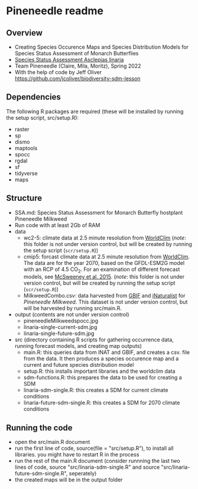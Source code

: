 # Pineneedle readme
## Overview
- Creating Species Occurence Maps and Species Distribution Models for Species Status Assessment of Monarch Butterflies
- [Species Status Assessment Asclepias linaria](https://github.com/BiodiversityDataScienceCorp/Pineneedles-main-repo/blob/d58107fdebd9162250135d2f8705416b4cc4ae2a/Asclepias-linaria-SSA.md)
- Team Pineneedle (Claire, Mila, Moritz), Spring 2022
- With the help of code by Jeff Oliver https://github.com/jcoliver/biodiversity-sdm-lesson

## Dependencies 
The following  R packages are required (these will be installed by running the setup script, src/setup.R):
- raster
- sp
- dismo
- maptools
- spocc
- rgdal
- sf
- tidyverse
- maps

## Structure

+ SSA.md: Species Status Assessment for Monarch Butterfly hostplant Pineneedle Milkweed
+ Run code with at least 2Gb of RAM
+ data
  + wc2-5: climate data at 2.5 minute resolution from [WorldClim](http://www.worldclim.org) (_note_: this folder is not under version control, but will be created by running the setup script (`scr/setup.R`))
  + cmip5: forcast climate data at 2.5 minute resolution from [WorldClim](http://www.worldclim.org). The data are for the year 2070, based on the GFDL-ESM2G model with an RCP of 4.5 CO<sub>2</sub>. For an examination of different forecast models, see [McSweeney et al. 2015](https://link.springer.com/article/10.1007/s00382-014-2418-8). (_note_: this folder is not under version control, but will be created by running the setup script (`scr/setup.R`))
  + MilkweedCombo.csv: data harvested from [GBIF](https://www.gbif.org/) and [iNaturalist](https://www.inaturalist.org) for _Pineneedle Milkweed_. This dataset is not under version control, but will be harvested by running src/main.R.
+ output (contents are not under version control)
  + pineneedleMilkweedspocc.jpg
  + linaria-single-current-sdm.jpg
  + linaria-single-future-sdm.jpg
+ src (directory containing R scripts for gathering occurrence data, running forecast models, and creating map outputs)
  + main.R: this queries data from INAT and GBIF, and creates a csv. file from the data. It then produces a species occurence map and a current and future species distribution model
  + setup.R: this installs important libraries and the worldclim data
  + sdm-functions.R: this prepares the data to be used for creating a SDM
  + linaria-sdm-single.R: this creates a SDM for current climate conditions
  + linaria-future-sdm-single.R: this creates a SDM for 2070 climate conditions
 

## Running the code
- open the src/main.R document
- run the first line of code, source(file = "src/setup.R"), to install all libraries. you might have to restart R in the process
- run the rest of the main.R document (consider runnning the last two lines of code, source "src/linaria-sdm-single.R" and source "src/linaria-future-sdm-single.R", seperately)
- the created maps will be in the output folder
